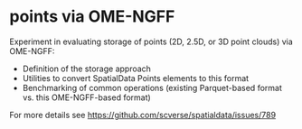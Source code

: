 # points via OME-NGFF

Experiment in evaluating storage of points (2D, 2.5D, or 3D point clouds) via OME-NGFF:
- Definition of the storage approach
- Utilities to convert SpatialData Points elements to this format
- Benchmarking of common operations (existing Parquet-based format vs. this OME-NGFF-based format)

For more details see https://github.com/scverse/spatialdata/issues/789
